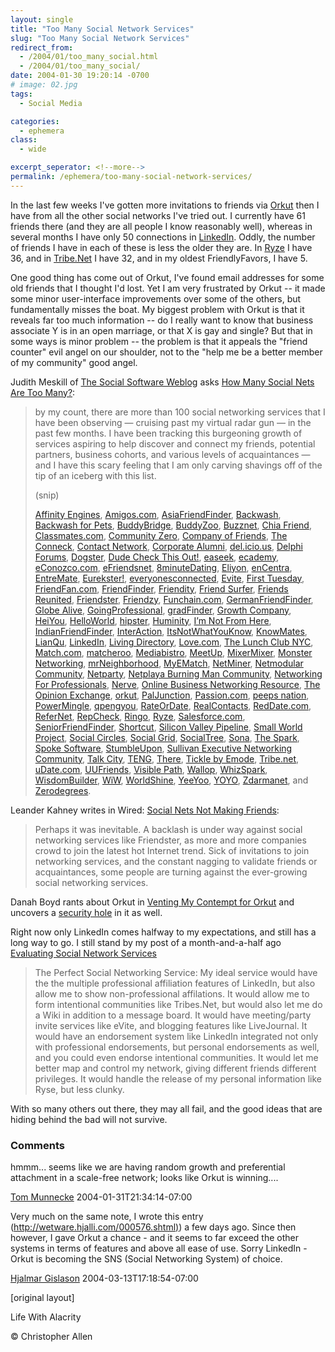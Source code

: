 ```yaml
---
layout: single
title: "Too Many Social Network Services"
slug: "Too Many Social Network Services"
redirect_from:
  - /2004/01/too_many_social.html
  - /2004/01/too_many_social/
date: 2004-01-30 19:20:14 -0700
# image: 02.jpg
tags: 
  - Social Media

categories:
  - ephemera
class:
  - wide

excerpt_seperator: <!--more-->
permalink: /ephemera/too-many-social-network-services/
---
```


In the last few weeks I've gotten more invitations to friends via [Orkut](http://www.orkut.com/Profile.aspx?uid=2789681602836776519) then I have from all the other social networks I've tried out. I currently have 61 friends there (and they are all people I know reasonably well), whereas in several months I have only 50 connections in [LinkedIn](http://www.linkedin.com/profile?viewProfile=&key=62844). Oddly, the number of friends I have in each of these is less the older they are. In [Ryze](http://www.ryze.com/go/ChristopherA) I have 36, and in [Tribe.Net](http://cluster.tribe.net/tribe/servlet/template/pub,pcard,PeopleCard.vm?personid=ce34093a-3c72-4954-b52f-3d6bc51884af) I have 32, and in my oldest FriendlyFavors, I have 5.

One good thing has come out of Orkut, I've found email addresses for some old friends that I thought I'd lost. Yet I am very frustrated by Orkut -- it made some minor user-interface improvements over some of the others, but fundamentally misses the boat. My biggest problem with Orkut is that it reveals far too much information -- do I really want to know that business associate Y is in an open marriage, or that X is gay and single? But that in some ways is minor problem -- the problem is that it appeals the "friend counter" evil angel on our shoulder, not to the "help me be a better member of my community" good angel.

Judith Meskill of [The Social Software Weblog](http://socialsoftware.weblogsinc.com/) asks [How Many Social Nets Are Too Many?](http://socialsoftware.weblogsinc.com/entry/6832739961761474/):  

> by my count, there are more than 100 social networking services that I have been observing — cruising past my virtual radar gun — in the past few months. I have been tracking this burgeoning growth of services aspiring to help discover and connect my friends, potential partners, business cohorts, and various levels of acquaintances — and I have this scary feeling that I am only carving shavings off of the tip of an iceberg with this list.
> 
> (snip)
> 
> [Affinity Engines](http://www.affinityengines.com/ "Affinity Engines"), [Amigos.com](http://amigos.com/ "Amigos.com"), [AsiaFriendFinder](http://www.asiafriendfinder.com/ "AsiaFriendFinder"), [Backwash](http://www.backwash.com/magazine.php "Backwash"), [Backwash for Pets](http://backwashpets.com/magazine.php "Backwash for Pets"), [BuddyBridge](http://www.buddybridge.com/ "BuddyBridge"), [BuddyZoo](http://buddyzoo.com/ "BuddyZoo"), [Buzznet](http://buzznet.com/ "Buzznet"), [Chia Friend](http://www.chiafriend.com/ "Chia Friend"), [Classmates.com](http://www.classmates.com/ "Classmates.com"), [Community Zero](http://www.communityzero.com/ "Community Zero"), [Company of Friends](http://www.fastcompany.com/cof/ "Company of Friends"), [The Conneck](http://www.theconneck.com/ "The Conneck"), [Contact Network](http://www.contactnetworkcorp.com/ "Contact Network"), [Corporate Alumni](http://www.corporatealumni.com/ "Corporate Alumni"), [del.icio.us](http://del.icio.us/doc/about "del.icio.us"), [Delphi Forums](http://www.delphiforums.com/ "Delphi Forums"), [Dogster](http://www.dogster.com/ "Dogster"), [Dude Check This Out!](http://www.dudecheckthisout.com/ "Dude Check This Out"), [easeek](http://www.easeek.com/ "easeek"), [ecademy](http://www.ecademy.com/ "ecademy"), [eConozco.com](https://www.econozco.com/ "eConozco.com"), [eFriendsnet](http://www.efriendsnet.com/ "eFriendsnet"), [8minuteDating](http://www.8minutedating.com/ "8minuteDating"), [Eliyon](http://www.eliyon.com/ "Eliyon"), [enCentra](http://www.encentra.com/ "enCentra"), [EntreMate](http://www.entremate.com/ "EntreMate"), [Eurekster!](http://eurekster.com/ "Eurekster!"), [everyonesconnected](http://www.everyonesconnected.com/ "everyonesconnected"), [Evite](http://www.evite.com/ "Evite"), [First Tuesday](http://firsttuesday.com/ "First Tuesday"), [FriendFan.com](http://www.friendfan.com/ "FriendFan.com"), [FriendFinder](http://friendfinderinc.com/corporate/ "FriendFinder"), [Friendity](http://friendity.de/index.jsp "Friendity"), [Friend Surfer](http://www.friendsurfer.com/ "Friend Surfer"), [Friends Reunited](http://www.friendsreunited.com/ "Friends Reunited"), [Friendster](http://www.friendster.com/index.jsp "Friendster"), [Friendzy](http://www.friendzy.com/ "Friendzy"), [Funchain.com](http://www.funchain.com/ "Funchain.com"), [GermanFriendFinder](http://www.germanfriendfinder.com/ "GermanFriendFinder"), [Globe Alive](http://www.globealive.com/ "Globe Alive"), [GoingProfessional](http://www.goingprofessional.com/ "GoingProfessional"), [gradFinder](http://www.gradfinder.com/ "gradFinder"), [Growth Company](http://www.growingco.com/ "Growth Company"), [HeiYou](http://www.heiyou.com/ "HeiYou"), [HelloWorld](http://www.helloworld.com/ "HelloWorld"), [hipster](http://www.hipstir.com/ "hipster"), [Huminity](http://www.huminity.com/ "Huminity"), [I’m Not From Here](http://www.imnotfromhere.com/ "I'm Not From Here"), [IndianFriendFinder](http://www.indianfriendfinder.com/ "IndianFriendFinder"), [InterAction](http://www.interfacesoftware.com/products/interaction/ia_summary.cfm "InterAction"), [ItsNotWhatYouKnow](http://www.itsnotwhatyouknow.com/ "ItsNotWhatYouKnow"), [KnowMates](http://www.knowmates.com/ "KnowMates"), [LianQu](http://lianqu.com.cn/ "LianQu"), [LinkedIn](https://www.linkedin.com/ "LinkedIn"), [Living Directory](http://www.livingdirectory.org/ "Living Directory"), [Love.com](http://love.com/ "Love.com"), [The Lunch Club NYC](http://www.thelunchclub.net/ "The Lunch Club NYC"), [Match.com](http://match.com/ "Match.com"), [matcheroo](http://www.matcheroo.com/ "matcheroo"), [Mediabistro](http://mediabistro.com/ "Mediabistro"), [MeetUp](http://www.meetup.com/ "MeetUp"), [MixerMixer](http://www.mixermixer.com/ "MixerMixer"), [Monster Networking](http://network.monster.com/NewEntry.aspx?mode=one "Monster Networking"), [mrNeighborhood](http://www.mrneighborhood.com/ "mrNeighborhood"), [MyEMatch](http://www.myematch.com/ "MyEMatch"), [NetMiner](http://www.netminer.com/ "NetMiner"), [Netmodular Community](http://www.netmodular.com/ "Netmodular Community"), [Netparty](http://www.netparty.com/ "Netparty"), [Netplaya Burning Man Community](http://www.netplaya.com/ "Netplaya Burning Man Community"), [Networking For Professionals](http://www.networkingforprofessionals.com/ "Networking For Professionals"), [Nerve](http://www.nerve.com/ "Nerve"), [Online Business Networking Resource](http://www.onlinebusinessnetworking.com/ "Online Business Networking Resource"), [The Opinion Exchange](https://www.opinion-exchange.com/ "The Opinion Exchange"), [orkut](http://www.orkut.com/ "orkut"), [PalJunction](http://www.paljunction.com/ "PalJunction"), [Passion.com](http://passion.com/ "Passion.com"), [peeps nation](http://www.peepsnation.com/ "peeps nation"), [PowerMingle](http://www.powermingle.com/home.asp "PowerMingle"), [qpengyou](http://www.qpengyou.com/ "qpengyou"), [RateOrDate](http://www.rateordate.com/ "RateOrDate"), [RealContacts](http://www.realcontacts.com/ "RealContacts"), [RedDate.com](http://www.reddate.com/ "RedDate.com"), [ReferNet](http://www.refernet.net/ "ReferNet"), [RepCheck](http://www.repcheck.com/ "RepCheck"), [Ringo](http://www.ringo.com/ "Ringo"), [Ryze](http://www.ryze.com/ "Ryze"), [Salesforce.com](http://www.salesforce.com/us/index.jsp "Salesforce.com"), [SeniorFriendFinder](http://www.seniorfriendfinder.com/ "SeniorFriendFinder"), [Shortcut](http://www.shortcut.nu/ "Shortcut"), [Silicon Valley Pipeline](http://www.siliconvalleypipeline.com/ "Silicon Valley Pipeline"), [Small World Project](http://smallworld.columbia.edu/ "Small World Project"), [Social Circles](http://www.socialcircles.com/ "Social Circles"), [Social Grid](http://www.socialgrid.com/ "Social Grid"), [SocialTree](http://socialtree.com/ "SocialTree"), [Sona](http://www.sona.com/ "Sona"), [The Spark](http://www.thespark.com/ "The Spark"), [Spoke Software](http://www.spoke.com/ "Spoke Software"), [StumbleUpon](http://www.stumbleupon.com/ "StumbleUpon"), [Sullivan Executive Networking Community](http://www.sullivanexecutive.com/community.html "Sullivan Executive Networking Community"), [Talk City](http://www.talkcity.com/ "Talk City"), [TENG](http://teng.scottopia.com/ "TENG"), [There](http://www.there.com/ "There"), [Tickle by Emode](http://www.emode.com/ "Tickle by Emode"), [Tribe.net](http://cluster.tribe.net/tribe/servlet/ "Tribe.net"), [uDate.com](http://www.udate.com/ "uDate.com"), [UUFriends](http://www.uufriends.com/ "UUFriends"), [Visible Path](http://www.visiblepath.com/ "visiblepath"), [Wallop](http://mywallop.com/ "Wallop"), [WhizSpark](http://www.whizspark.com/ "WhizSpark"), [WisdomBuilder](http://www.wisdombuilder.com/ "WisdomBuilder"), [WiW](http://www.wiw.hu/hu/index.php "WiW"), [WorldShine](http://www.worldshine.com/ "WorldShine (the rebirth of sixdegrees.com)"), [YeeYoo](http://www.yeeyoo.com/ "YeeYoo"), [YOYO](http://www.yoyonet.cn/ "YOYO"), [Zdarmanet](http://www.zdarmanet.net/ "Zdarmanet"), and [Zerodegrees](http://www.zerodegrees.com/ "Zerodegrees").

Leander Kahney writes in Wired: [Social Nets Not Making Friends](http://www.wired.com/news/culture/0,1284,62070,00.html?tw=wn_tophead_3 "Wired News: Social Nets Not Making Friends"):  

> Perhaps it was inevitable. A backlash is under way against social networking services like Friendster, as more and more companies crowd to join the latest hot Internet trend. Sick of invitations to join networking services, and the constant nagging to validate friends or acquaintances, some people are turning against the ever-growing social networking services.

Danah Boyd rants about Orkut in [Venting My Contempt for Orkut](http://www.zephoria.org/thoughts/archives/2004/01/30/venting_my_contempt_for_orkut.html) and uncovers a [security hole](http://www.zephoria.org/thoughts/archives/2004/01/30/orkut_pissyness_round_2.html) in it as well.

Right now only LinkedIn comes halfway to my expectations, and still has a long way to go. I still stand by my post of a month-and-a-half ago [Evaluating Social Network Services](/2003/12/evaluating_soci.html)  

> The Perfect Social Networking Service: My ideal service would have the the multiple professional affiliation features of LinkedIn, but also allow me to show non-professional affilations. It would allow me to form intentional communities like Tribes.Net, but would also let me do a Wiki in addition to a message board. It would have meeting/party invite services like eVite, and blogging features like LiveJournal. It would have an endorsement system like LinkedIn integrated not only with professional endorsements, but personal endorsements as well, and you could even endorse intentional communities. It would let me better map and control my network, giving different friends different privileges. It would handle the release of my personal information like Ryse, but less clunky.

With so many others out there, they may all fail, and the good ideas that are hiding behind the bad will not survive.  

### Comments

hmmm... seems like we are having random growth and preferential attachment in a scale-free network; looks like Orkut is winning....

[Tom Munnecke](http://www.munnecke.com/blog) 2004-01-31T21:34:14-07:00

Very much on the same note, I wrote this entry ([http://wetware.hjalli.com/000576.shtml)](http://wetware.hjalli.com/000576.shtml)) a few days ago. Since then however, I gave Orkut a chance - and it seems to far exceed the other systems in terms of features and above all ease of use. Sorry LinkedIn - Orkut is becoming the SNS (Social Networking System) of choice.

[Hjalmar Gislason](http://wetware.hjalli.com) 2004-03-13T17:18:54-07:00

[original layout]

Life With Alacrity

© Christopher Allen
